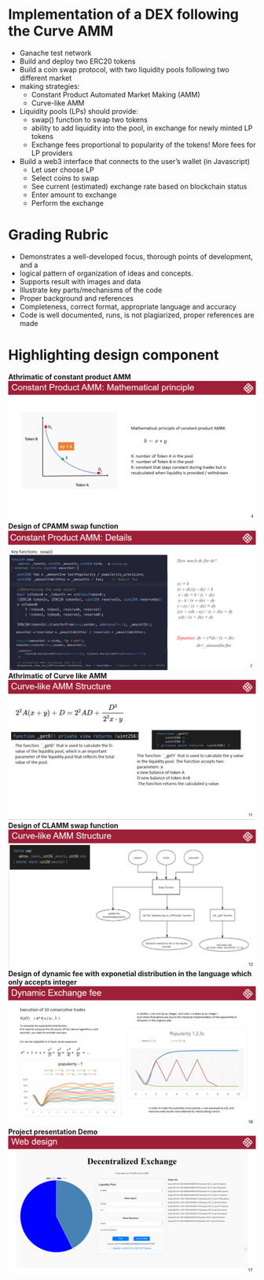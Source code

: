 # Implementation of a DEX following the Curve AMM
- Ganache test network
-  Build and deploy two ERC20 tokens
- Build a coin swap protocol, with two liquidity pools following two different market
- making strategies:
  - Constant Product Automated Market Making (AMM)
  - Curve-like AMM
- Liquidity pools (LPs) should provide:
  - swap() function to swap two tokens
  - ability to add liquidity into the pool, in exchange for newly minted LP tokens
  - Exchange fees proportional to popularity of the tokens! More fees for LP providers
- Build a web3 interface that connects to the user’s wallet (in Javascript)
  - Let user choose LP
  - Select coins to swap
  - See current (estimated) exchange rate based on blockchain status
  - Enter amount to exchange
  - Perform the exchange

# Grading Rubric
- Demonstrates a well-developed focus, thorough points of development, and a 
- logical pattern of organization of ideas and concepts.
- Supports result with images and data
- Illustrate key parts/mechanisms of the code
- Proper background and references
- Completeness, correct format, appropriate language and accuracy
- Code is well documented, runs, is not plagiarized, proper references are made

# Highlighting design component
**Athrimatic of constant product AMM**
![这是图片](pic/constant%20product%20AMM.png "constant product AMM")
**Design of CPAMM swap function**
![这是图片](pic/CPAMM%20swap%20function.png "CPAMM swap function")
**Athrimatic of Curve like AMM**
![这是图片](pic/Curve%20like%20AMM.png "Curve like AMM")
**Design of CLAMM swap function**
![这是图片](pic/CLAMM%20swap%20function.png "CLAMM swap function")
**Design of dynamic fee with exponetial distribution in the language which only accepts integer**
![这是图片](pic/Dynamic%20Exchange%20fee.png "Dynamic exchange fee")
**Project presentation Demo**
![这是图片](pic/Decentralize%20exchange.png "Decentralized exchange")
